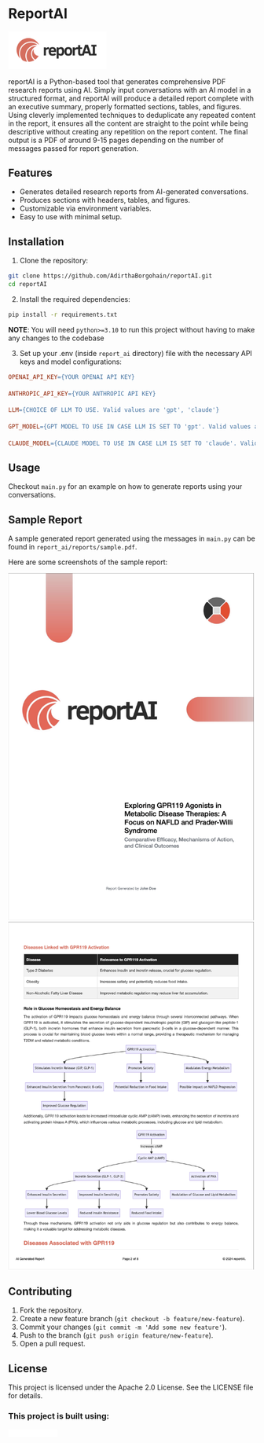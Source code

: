 # ReportAI

<img alt="reportAI Logo" src="https://raw.githubusercontent.com/AdirthaBorgohain/ReportAI/main/report_ai/assets/logos/reportAI-logo-light.png" width="200"/>

reportAI is a Python-based tool that generates comprehensive PDF research reports using AI. Simply input conversations 
with an AI model in a structured format, and reportAI will produce a detailed report complete with an executive summary, 
properly formatted sections, tables, and figures. Using cleverly implemented techniques to deduplicate any repeated 
content in the report, it ensures all the content are straight to the point while being descriptive without creating 
any repetition on the report content. The final output is a PDF of around 9-15 pages depending on the number of messages 
passed for report generation.

## Features

- Generates detailed research reports from AI-generated conversations.
- Produces sections with headers, tables, and figures.
- Customizable via environment variables.
- Easy to use with minimal setup.

## Installation

1. Clone the repository:

```bash
git clone https://github.com/AdirthaBorgohain/reportAI.git
cd reportAI
```

2. Install the required dependencies:

```bash
pip install -r requirements.txt
```

**NOTE**: You will need `python>=3.10` to run this project without having to make any changes to the codebase

3. Set up your .env (inside `report_ai` directory) file with the necessary API keys and model configurations:

```makefile
OPENAI_API_KEY={YOUR OPENAI API KEY}

ANTHROPIC_API_KEY={YOUR ANTHROPIC API KEY}

LLM={CHOICE OF LLM TO USE. Valid values are 'gpt', 'claude'}

GPT_MODEL={GPT MODEL TO USE IN CASE LLM IS SET TO 'gpt'. Valid values are 'gpt-3.5-turbo', 'gpt-4-turbo', 'gpt-4o'}

CLAUDE_MODEL={CLAUDE MODEL TO USE IN CASE LLM IS SET TO 'claude'. Valid values are 'claude-3-haiku', 'claude-3-opus'}
```

## Usage

Checkout `main.py` for an example on how to generate reports using your conversations.

## Sample Report

A sample generated report generated using the messages in `main.py` can be found in `report_ai/reports/sample.pdf`.

Here are some screenshots of the sample report:

<img alt="Report Cover" src="https://raw.githubusercontent.com/AdirthaBorgohain/ReportAI/main/report_ai/assets/screenshots/1.png" width="500"/>

<img alt="Report Content" src="https://raw.githubusercontent.com/AdirthaBorgohain/ReportAI/main/report_ai/assets/screenshots/2.png" width="500"/>

## Contributing

1. Fork the repository.
2. Create a new feature branch (`git checkout -b feature/new-feature`).
3. Commit your changes (`git commit -m 'Add some new feature'`).
4. Push to the branch (`git push origin feature/new-feature`).
5. Open a pull request.

## License

This project is licensed under the Apache 2.0 License. See the LICENSE file for details.

### This project is built using:

<a href="https://github.com/langchain/langchain" target="_blank">
    <img alt="LangChain Logo" src="https://raw.githubusercontent.com/AdirthaBorgohain/ReportAI/main/report_ai/assets/logos/langchain-logo-light.svg" width="100"/>
</a>
